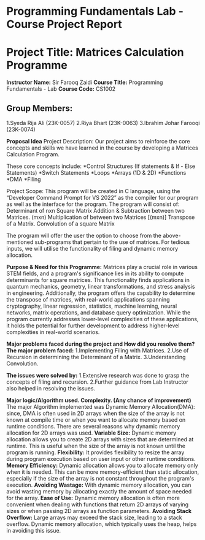 #                                                      Programming Fundamentals Lab - Course Project Report

 # **Project Title:** Matrices Calculation Programme
**Instructor Name:** Sir Farooq Zaidi
**Course Title:** Programming Fundamentals - Lab
**Course Code:** CS1002

## Group Members: 
1.Syeda Rija Ali (23K-0057)
2.Riya Bhart (23K-0063)
3.Ibrahim Johar Farooqi (23K-0074)

 
**Proposal Idea**
Project Description: 
Our project aims to reinforce the core concepts and skills we have learned in the course by developing a Matrices Calculation Program. 

These core concepts include:
*Control Structures (If statements & If - Else Statements)
*Switch Statements
*Loops
*Arrays (1D & 2D)
*Functions
*DMA
*Filing 

Project Scope: 
This program will be created in C language, using the “Developer Command Prompt for VS 2022” as the compiler for our program as well as the interface for the program. The program will consist of:
Determinant of nxn Square Matrix
Addition & Subtraction between two Matrices. (mxn)
Multiplication of between two Matrices [(mxn)]
Transpose of a Matrix. 
Convolution of a square Matrix

The program will offer the user the option to choose from the above-mentioned sub-programs that pertain to the use of matrices. For tedious inputs, we will utilise the functionality of filing and dynamic memory allocation. 

**Purpose & Need for this Programme:**
Matrices play a crucial role in various STEM fields, and a program's significance lies in its ability 
to compute determinants for square matrices. This functionality finds applications in quantum mechanics, geometry, linear transformations, 
and stress analysis in engineering. Additionally, the program offers the capability to determine the transpose of matrices, with real-world applications spanning cryptography, linear regression, 
statistics, machine learning, neural networks, matrix operations, and database query optimization. 
While the program currently addresses lower-level complexities of these applications, it holds the potential for further development to address higher-level complexities in real-world scenarios.


**Major problems faced during the project and How did you resolve them?**
**The major problem faced:**
1.Implementing Filing with Matrices.
2.Use of Recursion in determining the Determinant of a Matrix.
3.Understanding Convolution.

**The issues were solved by:**
1.Extensive research was done to grasp the concepts of filing and recursion.
2.Further guidance from Lab Instructor also helped in resolving the issues.

**Major logic/Algorithm used. Complexity. (Any chance of improvement)**
The major Algorithm implemented was Dynamic Memory Allocation(DMA): 
since,
DMA is often used in 2D arrays when the size of the array is not known at compile time or when you want to allocate memory based on runtime conditions. There are several reasons why dynamic memory allocation for 2D arrays was used.
**Variable Size:**
Dynamic memory allocation allows you to create 2D arrays with sizes that are determined at runtime. This is useful when the size of the array is not known until the program is running.
**Flexibility:**
It provides flexibility to resize the array during program execution based on user input or other runtime conditions.
**Memory Efficiency:**
Dynamic allocation allows you to allocate memory only when it is needed. This can be more memory-efficient than static allocation, especially if the size of the array is not constant throughout the program's execution.
**Avoiding Wastage:**
With dynamic memory allocation, you can avoid wasting memory by allocating exactly the amount of space needed for the array.
**Ease of Use:**
Dynamic memory allocation is often more convenient when dealing with functions that return 2D arrays of varying sizes or when passing 2D arrays as function parameters.
**Avoiding Stack Overflow:**
Large arrays may exceed the stack size, leading to a stack overflow. Dynamic memory allocation, which typically uses the heap, helps in avoiding this issue.

